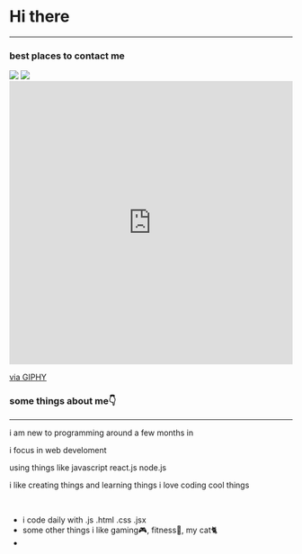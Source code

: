 <h1>Hi there <img src=""></h1>
<hr>
<h3>best places to contact me</h3>
<a stylealign="center" href="rangocode23@gmail.com"><img src="https://camo.githubusercontent.com/7d2bf4504a0eab57bde41d19624c1a13c3167467341d634131f4e75670dc4fce/68747470733a2f2f696d672e736869656c64732e696f2f62616467652f656d61696c206d652d2532333144413146332e7376673f267374796c653d666f722d7468652d6261646765266c6f676f3d676d61696c266c6f676f436f6c6f723d7768697465" data-canonical-src="https://img.shields.io/badge/email me-%231DA1F3.svg?&amp;style=for-the-badge&amp;logo=gmail&amp;logoColor=white" style="background-color="red style="max-width: 100%;"></a>

<a href="https://discordapp.com/users/brosdouble" rel="nofollow">
    <img src="https://camo.githubusercontent.com/110ea380c2a28cfc535839d814d284b29d2897f09af41851940feb1c54a6d858/68747470733a2f2f696d672e736869656c64732e696f2f62616467652f646973636f7264206d652d2532333144413146332e7376673f267374796c653d666f722d7468652d6261646765266c6f676f3d646973636f7264266c6f676f436f6c6f723d7768697465" data-canonical-src="https://img.shields.io/badge/discord me-%231DA1F3.svg?&amp;style=for-the-badge&amp;logo=discord&amp;logoColor=white" style="max-width: 100%;">
</a>
<div style="width:100%;height:0;padding-bottom:100%;position:relative;"><iframe src="https://giphy.com/embed/8lQyyys3SGBoUUxrUp" width="100%" height="100%" style="position:absolute" frameBorder="0" class="giphy-embed" allowFullScreen></iframe></div><p><a href="https://giphy.com/gifs/andrea-8lQyyys3SGBoUUxrUp">via GIPHY</a></p>
<h3>some things about me👇</h3>
<hr>
<p>i am new to programming around a few months in</p>
<p>i focus in web develoment</p>
<p>using things like javascript react.js node.js</p>
<p>i like creating things and learning things i love coding cool things</p>
<br>
<ul>
    <li>i code daily with .js .html .css .jsx</li>
    <li>some other things i like gaming🎮, fitness💪, my cat🐈</li>
    <li></li>
</ul>
<!--

